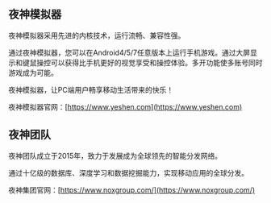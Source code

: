 ## 夜神模拟器

夜神模拟器采用先进的内核技术，运行流畅、兼容性强。

通过夜神模拟器，您可以在Android4/5/7任意版本上运行手机游戏。通过大屏显示和键鼠操控可以获得比手机更好的视觉享受和操控体验。多开功能使多账号同时游戏成为可能。

夜神模拟器，让PC端用户畅享移动生活带来的快乐！

夜神模拟器官网：[https://www.yeshen.com](https://www.yeshen.com)



## 夜神团队

夜神团队成立于2015年，致力于发展成为全球领先的智能分发网络。

通过十亿级的数据库、深度学习和数据挖掘能力，实现移动应用的全球分发。

夜神集团官网：[https://www.noxgroup.com/](https://www.noxgroup.com/)

## 



